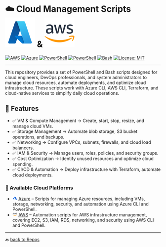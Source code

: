 
# ☁️ Cloud Management Scripts [![Azure](./Assets/icons8-azure-48.svg)](https://portal.azure.com) & [![AWS](./Assets/icons8-amazon-web-services-48.svg)](https://aws.amazon.com/free/?all-free-tier.sort-by=item.additionalFields.SortRank&all-free-tier.sort-order=asc&awsf.Free%20Tier%20Types=tier%23always-free&awsf.Free%20Tier%20Categories=*all)

[![AWS](https://custom-icon-badges.demolab.com/badge/Cloud-AWS-e95420?style=flat&logo=aws&logoColor=white&logoSize=auto&labelColor=000000)](https://explore.skillbuilder.aws/learn/learning-plans/85/devops-engineer-learning-plan)
[![Azure](https://custom-icon-badges.demolab.com/badge/Azure-Microsoft-0078D6?style=flat&logo=microsoftazure&logoColor=white)](https://learn.microsoft.com/azure)
[![PowerShell](https://custom-icon-badges.demolab.com/badge/.-Microsoft-blue.svg?style=flat&logo=powershell-core-eyecatch32&logoColor=white)](https://learn.microsoft.com/en-us/powershell/scripting/install/installing-powershell-on-windows?view=powershell-7.5)
[![PowerShell](https://img.shields.io/badge/PowerShell-5.1%2B-blue?logo=powershell)](https://docs.microsoft.com/en-us/powershell/)
[![Bash](https://img.shields.io/badge/Bash-4EAA25?style=flat&logo=gnubash&logoColor=white&logoSize=auto&labelColor=black)](https://www.gnu.org/software/bash/)
[![License: MIT](https://img.shields.io/badge/License-MIT-green.svg)](https://opensource.org/licenses/MIT)

---
This repository provides a set of PowerShell and Bash scripts designed for cloud engineers, DevOps professionals, and system administrators to manage cloud resources, automate deployments, and optimize cloud infrastructure. These scripts work with Azure CLI, AWS CLI, Terraform, and cloud-native services to simplify daily cloud operations.

## 🚀 Features

- ✅ VM & Compute Management → Create, start, stop, resize, and manage cloud VMs.
- ✅ Storage Management → Automate blob storage, S3 bucket operations, and backups.
- ✅ Networking → Configure VPCs, subnets, firewalls, and cloud load balancers.
- ✅ IAM & Security → Manage users, roles, policies, and security groups.
- ✅ Cost Optimization → Identify unused resources and optimize cloud spending.
- ✅ CI/CD & Automation → Deploy infrastructure with Terraform, automate cloud deployments.

### 🚀 Available Cloud Platforms

- <img src="./Assets/icons8-azure-48s.svg" width="15" alt="Azure"> [Azure](./Azure/) – Scripts for managing Azure resources, including VMs, storage, networking, security, and automation using Azure CLI and PowerShell.
- <img src="./Assets/icons8-amazon-web-services-48.svg" width="15" alt="AWS"> [AWS](./AWS/) – Automation scripts for AWS infrastructure management, covering EC2, S3, IAM, RDS, networking, and security using AWS CLI and PowerShell.

---

🔙 [back to Repos](https://github.com/KR-Sew?tab=repositories)
